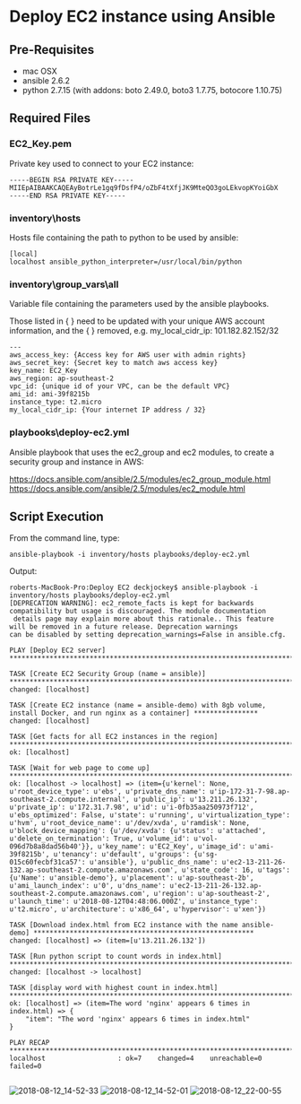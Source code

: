 # Deploy EC2 instance using Ansible


## Pre-Requisites

* mac OSX
* ansible 2.6.2
* python 2.7.15 (with addons: boto 2.49.0, boto3 1.7.75, botocore 1.10.75)


## Required Files

### EC2_Key.pem

Private key used to connect to your EC2 instance:

```
-----BEGIN RSA PRIVATE KEY-----
MIIEpAIBAAKCAQEAyBotrLe1gq9fDsfP4/oZbF4tXfjJK9MteQO3goLEkvopKYoiGbX
-----END RSA PRIVATE KEY-----
```


### inventory\hosts

Hosts file containing the path to python to be used by ansible:

```
[local]
localhost ansible_python_interpreter=/usr/local/bin/python

```


### inventory\group_vars\all

Variable file containing the parameters used by the ansible playbooks.

Those listed in { } need to be updated with your unique AWS account information, and the { } removed, e.g. my_local_cidr_ip: 101.182.82.152/32

```
---
aws_access_key: {Access key for AWS user with admin rights}
aws_secret_key: {Secret key to match aws access key}
key_name: EC2_Key
aws_region: ap-southeast-2
vpc_id: {unique id of your VPC, can be the default VPC}
ami_id: ami-39f8215b
instance_type: t2.micro
my_local_cidr_ip: {Your internet IP address / 32}
```


### playbooks\deploy-ec2.yml

Ansible playbook that uses the ec2_group and ec2 modules, to create a security group and instance in AWS:

https://docs.ansible.com/ansible/2.5/modules/ec2_group_module.html
https://docs.ansible.com/ansible/2.5/modules/ec2_module.html


## Script Execution

From the command line, type:

```
ansible-playbook -i inventory/hosts playbooks/deploy-ec2.yml
```

Output:

```
roberts-MacBook-Pro:Deploy EC2 deckjockey$ ansible-playbook -i inventory/hosts playbooks/deploy-ec2.yml
[DEPRECATION WARNING]: ec2_remote_facts is kept for backwards compatibility but usage is discouraged. The module documentation
 details page may explain more about this rationale.. This feature will be removed in a future release. Deprecation warnings
can be disabled by setting deprecation_warnings=False in ansible.cfg.

PLAY [Deploy EC2 server] ******************************************************************************************************

TASK [Create EC2 Security Group (name = ansible)] *****************************************************************************
changed: [localhost]

TASK [Create EC2 instance (name = ansible-demo) with 8gb volume, install Docker, and run nginx as a container] ****************
changed: [localhost]

TASK [Get facts for all EC2 instances in the region] **************************************************************************
ok: [localhost]

TASK [Wait for web page to come up] *******************************************************************************************
ok: [localhost -> localhost] => (item={u'kernel': None, u'root_device_type': u'ebs', u'private_dns_name': u'ip-172-31-7-98.ap-southeast-2.compute.internal', u'public_ip': u'13.211.26.132', u'private_ip': u'172.31.7.98', u'id': u'i-0fb35aa250973f712', u'ebs_optimized': False, u'state': u'running', u'virtualization_type': u'hvm', u'root_device_name': u'/dev/xvda', u'ramdisk': None, u'block_device_mapping': {u'/dev/xvda': {u'status': u'attached', u'delete_on_termination': True, u'volume_id': u'vol-096d7b8a8dad56b40'}}, u'key_name': u'EC2_Key', u'image_id': u'ami-39f8215b', u'tenancy': u'default', u'groups': {u'sg-015c60fecbf31ca57': u'ansible'}, u'public_dns_name': u'ec2-13-211-26-132.ap-southeast-2.compute.amazonaws.com', u'state_code': 16, u'tags': {u'Name': u'ansible-demo'}, u'placement': u'ap-southeast-2b', u'ami_launch_index': u'0', u'dns_name': u'ec2-13-211-26-132.ap-southeast-2.compute.amazonaws.com', u'region': u'ap-southeast-2', u'launch_time': u'2018-08-12T04:48:06.000Z', u'instance_type': u't2.micro', u'architecture': u'x86_64', u'hypervisor': u'xen'})

TASK [Download index.html from EC2 instance with the name ansible-demo] *******************************************************
changed: [localhost] => (item=[u'13.211.26.132'])

TASK [Run python script to count words in index.html] *************************************************************************
changed: [localhost -> localhost]

TASK [display word with highest count in index.html] **************************************************************************
ok: [localhost] => (item=The word 'nginx' appears 6 times in index.html) => {
    "item": "The word 'nginx' appears 6 times in index.html"
}

PLAY RECAP ********************************************************************************************************************
localhost                  : ok=7    changed=4    unreachable=0    failed=0   


```

![2018-08-12_14-52-33](https://user-images.githubusercontent.com/33154272/44001655-3d69dd74-9e79-11e8-9099-88926e21e8a0.png)
![2018-08-12_14-52-01](https://user-images.githubusercontent.com/33154272/44001658-3f42cc5a-9e79-11e8-9b44-77e426428c26.png)
![2018-08-12_22-00-55](https://user-images.githubusercontent.com/33154272/44001782-59caa0e6-9e7b-11e8-8ab3-69450a4ae11d.png)

